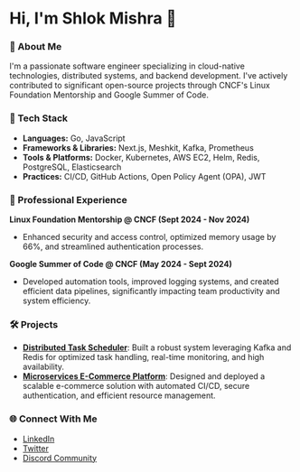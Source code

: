 # Hi, I'm Shlok Mishra 👋

### 📍 About Me
I'm a passionate software engineer specializing in cloud-native technologies, distributed systems, and backend development. I've actively contributed to significant open-source projects through CNCF's Linux Foundation Mentorship and Google Summer of Code.

### 🚀 Tech Stack
- **Languages:** Go, JavaScript
- **Frameworks & Libraries:** Next.js, Meshkit, Kafka, Prometheus
- **Tools & Platforms:** Docker, Kubernetes, AWS EC2, Helm, Redis, PostgreSQL, Elasticsearch
- **Practices:** CI/CD, GitHub Actions, Open Policy Agent (OPA), JWT

### 💼 Professional Experience

**Linux Foundation Mentorship @ CNCF (Sept 2024 - Nov 2024)**
- Enhanced security and access control, optimized memory usage by 66%, and streamlined authentication processes.

**Google Summer of Code @ CNCF (May 2024 - Sept 2024)**
- Developed automation tools, improved logging systems, and created efficient data pipelines, significantly impacting team productivity and system efficiency.

### 🛠 Projects

- **[Distributed Task Scheduler](https://github.com/Jougan-0/distributed-task-scheduler)**: Built a robust system leveraging Kafka and Redis for optimized task handling, real-time monitoring, and high availability.
- **[Microservices E-Commerce Platform](https://github.com/Jougan-0/microservices-ecommerce)**: Designed and deployed a scalable e-commerce solution with automated CI/CD, secure authentication, and efficient resource management.

### 🌐 Connect With Me
- [LinkedIn](https://linkedin.com/in/shlok08)
- [Twitter](https://twitter.com/Jougan0)
- [Discord Community]([https://discord.gg/Xf3S6qfR](https://discord.gg/3XyS6k4hWg))

